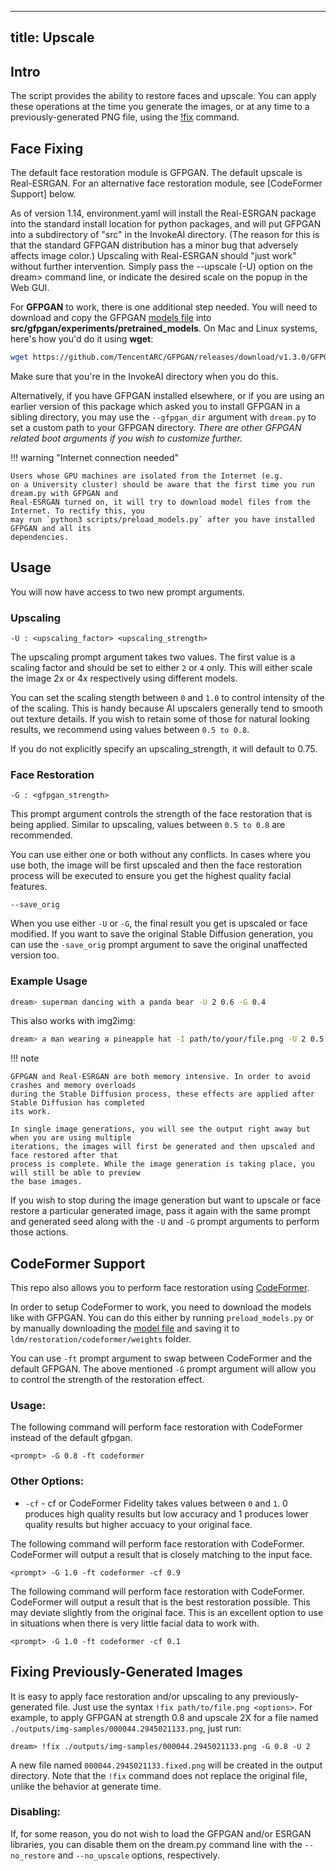 
---
title: Upscale
---

## Intro

The script provides the ability to restore faces and upscale. You can apply
these operations at the time you generate the images, or at any time to a
previously-generated PNG file, using the
[!fix](#fixing-previously-generated-images) command.

## Face Fixing

The default face restoration module is GFPGAN. The default upscale is
Real-ESRGAN. For an alternative face restoration module, see [CodeFormer
Support] below.

As of version 1.14, environment.yaml will install the Real-ESRGAN package into
the standard install location for python packages, and will put GFPGAN into a
subdirectory of "src" in the InvokeAI directory. (The reason for this is
that the standard GFPGAN distribution has a minor bug that adversely affects
image color.) Upscaling with Real-ESRGAN should "just work" without further
intervention. Simply pass the --upscale (-U) option on the dream> command line,
or indicate the desired scale on the popup in the Web GUI.

For **GFPGAN** to work, there is one additional step needed. You will need to
download and copy the GFPGAN
[models file](https://github.com/TencentARC/GFPGAN/releases/download/v1.3.0/GFPGANv1.4.pth)
into **src/gfpgan/experiments/pretrained_models**. On Mac and Linux systems,
here's how you'd do it using **wget**:

```bash
wget https://github.com/TencentARC/GFPGAN/releases/download/v1.3.0/GFPGANv1.4.pth -P src/gfpgan/experiments/pretrained_models/
```

Make sure that you're in the InvokeAI directory when you do this.

Alternatively, if you have GFPGAN installed elsewhere, or if you are using an
earlier version of this package which asked you to install GFPGAN in a sibling
directory, you may use the `--gfpgan_dir` argument with `dream.py` to set a
custom path to your GFPGAN directory. _There are other GFPGAN related boot
arguments if you wish to customize further._

!!! warning "Internet connection needed"

    Users whose GPU machines are isolated from the Internet (e.g.
    on a University cluster) should be aware that the first time you run dream.py with GFPGAN and
    Real-ESRGAN turned on, it will try to download model files from the Internet. To rectify this, you
    may run `python3 scripts/preload_models.py` after you have installed GFPGAN and all its
    dependencies.

## Usage

You will now have access to two new prompt arguments.

### Upscaling

`-U : <upscaling_factor> <upscaling_strength>`

The upscaling prompt argument takes two values. The first value is a scaling
factor and should be set to either `2` or `4` only. This will either scale the
image 2x or 4x respectively using different models.

You can set the scaling stength between `0` and `1.0` to control intensity of
the of the scaling. This is handy because AI upscalers generally tend to smooth
out texture details. If you wish to retain some of those for natural looking
results, we recommend using values between `0.5 to 0.8`.

If you do not explicitly specify an upscaling_strength, it will default to 0.75.

### Face Restoration

`-G : <gfpgan_strength>`

This prompt argument controls the strength of the face restoration that is being
applied. Similar to upscaling, values between `0.5 to 0.8` are recommended.

You can use either one or both without any conflicts. In cases where you use
both, the image will be first upscaled and then the face restoration process
will be executed to ensure you get the highest quality facial features.

`--save_orig`

When you use either `-U` or `-G`, the final result you get is upscaled or face
modified. If you want to save the original Stable Diffusion generation, you can
use the `-save_orig` prompt argument to save the original unaffected version
too.

### Example Usage

```bash
dream> superman dancing with a panda bear -U 2 0.6 -G 0.4
```

This also works with img2img:

```bash
dream> a man wearing a pineapple hat -I path/to/your/file.png -U 2 0.5 -G 0.6
```

!!! note

    GFPGAN and Real-ESRGAN are both memory intensive. In order to avoid crashes and memory overloads
    during the Stable Diffusion process, these effects are applied after Stable Diffusion has completed
    its work.

    In single image generations, you will see the output right away but when you are using multiple
    iterations, the images will first be generated and then upscaled and face restored after that
    process is complete. While the image generation is taking place, you will still be able to preview
    the base images.

If you wish to stop during the image generation but want to upscale or face
restore a particular generated image, pass it again with the same prompt and
generated seed along with the `-U` and `-G` prompt arguments to perform those
actions.

## CodeFormer Support

This repo also allows you to perform face restoration using
[CodeFormer](https://github.com/sczhou/CodeFormer).

In order to setup CodeFormer to work, you need to download the models like with
GFPGAN. You can do this either by running `preload_models.py` or by manually
downloading the
[model file](https://github.com/sczhou/CodeFormer/releases/download/v0.1.0/codeformer.pth)
and saving it to `ldm/restoration/codeformer/weights` folder.

You can use `-ft` prompt argument to swap between CodeFormer and the default
GFPGAN. The above mentioned `-G` prompt argument will allow you to control the
strength of the restoration effect.

### Usage:

The following command will perform face restoration with CodeFormer instead of
the default gfpgan.

`<prompt> -G 0.8 -ft codeformer`

### Other Options:

- `-cf` - cf or CodeFormer Fidelity takes values between `0` and `1`. 0 produces
  high quality results but low accuracy and 1 produces lower quality results but
  higher accuacy to your original face.

The following command will perform face restoration with CodeFormer. CodeFormer
will output a result that is closely matching to the input face.

`<prompt> -G 1.0 -ft codeformer -cf 0.9`

The following command will perform face restoration with CodeFormer. CodeFormer
will output a result that is the best restoration possible. This may deviate
slightly from the original face. This is an excellent option to use in
situations when there is very little facial data to work with.

`<prompt> -G 1.0 -ft codeformer -cf 0.1`

## Fixing Previously-Generated Images

It is easy to apply face restoration and/or upscaling to any
previously-generated file. Just use the syntax
`!fix path/to/file.png <options>`. For example, to apply GFPGAN at strength 0.8
and upscale 2X for a file named `./outputs/img-samples/000044.2945021133.png`,
just run:

```
dream> !fix ./outputs/img-samples/000044.2945021133.png -G 0.8 -U 2
```

A new file named `000044.2945021133.fixed.png` will be created in the output
directory. Note that the `!fix` command does not replace the original file,
unlike the behavior at generate time.

### Disabling:

If, for some reason, you do not wish to load the GFPGAN and/or ESRGAN libraries,
you can disable them on the dream.py command line with the `--no_restore` and
`--no_upscale` options, respectively.

